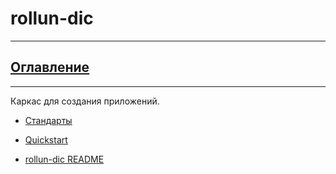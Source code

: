 # rollun-dic

---
## [Оглавление](https://github.com/avz-cmf/Server-Drakon/blob/master/Table%20of%20contents.md)

---

Каркас для создания приложений. 

* [Стандарты](https://github.com/rollun-com/rollun-skeleton/blob/master/docs/Standarts.md)

* [Quickstart](https://github.com/avz-cmf/saas/blob/master/docs/Quickstart.md)

* [rollun-dic README](https://github.com/rollun-com/rollun-skeleton/blob/master/docs/README.md)
